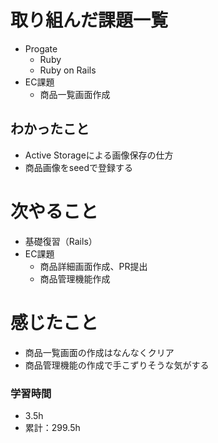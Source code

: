 # 取り組んだ課題一覧

- Progate
    - Ruby
    - Ruby on Rails
- EC課題 
    - 商品一覧画面作成

## わかったこと

- Active Storageによる画像保存の仕方
- 商品画像をseedで登録する

# 次やること

- 基礎復習（Rails）
- EC課題 
    - 商品詳細画面作成、PR提出
    - 商品管理機能作成

# 感じたこと

- 商品一覧画面の作成はなんなくクリア
- 商品管理機能の作成で手こずりそうな気がする

### 学習時間

- 3.5h
- 累計：299.5h
